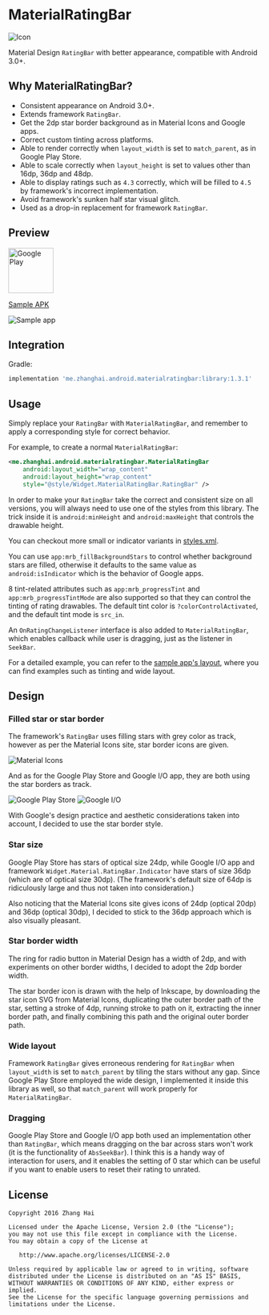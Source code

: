 # MaterialRatingBar

![Icon](sample/src/main/launcher_icon-web.png)

Material Design `RatingBar` with better appearance, compatible with Android 3.0+.

## Why MaterialRatingBar?

- Consistent appearance on Android 3.0+.
- Extends framework `RatingBar`.
- Get the 2dp star border background as in Material Icons and Google apps.
- Correct custom tinting across platforms.
- Able to render correctly when `layout_width` is set to `match_parent`, as in Google Play Store.
- Able to scale correctly when `layout_height` is set to values other than 16dp, 36dp and 48dp.
- Able to display ratings such as `4.3` correctly, which will be filled to `4.5` by framework's incorrect implementation.
- Avoid framework's sunken half star visual glitch.
- Used as a drop-in replacement for framework `RatingBar`.

## Preview

<a href="https://play.google.com/store/apps/details?id=me.zhanghai.android.materialratingbar.sample" target="_blank"><img alt="Google Play" height="90" src="https://play.google.com/intl/en_US/badges/images/generic/en_badge_web_generic.png"/></a>

[Sample APK](//github.com/DreaminginCodeZH/MaterialRatingBar/releases/download/v1.3.1/sample-release.apk)

![Sample app](screenshot/sample_app.jpg)

## Integration

Gradle:

```gradle
implementation 'me.zhanghai.android.materialratingbar:library:1.3.1'
```

## Usage

Simply replace your `RatingBar` with `MaterialRatingBar`, and remember to apply a corresponding style for correct behavior.

For example, to create a normal `MaterialRatingBar`:

```xml
<me.zhanghai.android.materialratingbar.MaterialRatingBar
    android:layout_width="wrap_content"
    android:layout_height="wrap_content"
    style="@style/Widget.MaterialRatingBar.RatingBar" />
```

In order to make your `RatingBar` take the correct and consistent size on all versions, you will always need to use one of the styles from this library. The trick inside it is `android:minHeight` and `android:maxHeight` that controls the drawable height.

You can checkout more small or indicator variants in [styles.xml](library/src/main/res/values/styles.xml).

You can use `app:mrb_fillBackgroundStars` to control whether background stars are filled, otherwise it defaults to the same value as `android:isIndicator` which is the behavior of Google apps.

8 tint-related attributes such as `app:mrb_progressTint` and `app:mrb_progressTintMode` are also supported so that they can control the tinting of rating drawables. The default tint color is `?colorControlActivated`, and the default tint mode is `src_in`.

An `OnRatingChangeListener` interface is also added to `MaterialRatingBar`, which enables callback while user is dragging, just as the listener in `SeekBar`.

For a detailed example, you can refer to the [sample app's layout](//github.com/DreaminginCodeZH/MaterialRatingBar/blob/master/sample/src/main/res/layout/main_activity.xml), where you can find examples such as tinting and wide layout.

## Design

### Filled star or star border

The framework's `RatingBar` uses filling stars with grey color as track, however as per the Material Icons site, star border icons are given.

![Material Icons](screenshot/material_icons.png)

And as for the Google Play Store and Google I/O app, they are both using the star borders as track.

![Google Play Store](screenshot/google_play_store.jpg) ![Google I/O](screenshot/google_io.jpg)

With Google's design practice and aesthetic considerations taken into account, I decided to use the star border style.

### Star size

Google Play Store has stars of optical size 24dp, while Google I/O app and framework `Widget.Material.RatingBar.Indicator` have stars of size 36dp (which are of optical size 30dp). (The framework's default size of 64dp is ridiculously large and thus not taken into consideration.)

Also noticing that the Material Icons site gives icons of 24dp (optical 20dp) and 36dp (optical 30dp), I decided to stick to the 36dp approach which is also visually pleasant.

### Star border width

The ring for radio button in Material Design has a width of 2dp, and with experiments on other border widths, I decided to adopt the 2dp border width.

The star border icon is drawn with the help of Inkscape, by downloading the star icon SVG from Material Icons, duplicating the outer border path of the star, setting a stroke of 4dp, running stroke to path on it, extracting the inner border path, and finally combining this path and the original outer border path.

### Wide layout

Framework `RatingBar` gives erroneous rendering for `RatingBar` when `layout_width` is set to `match_parent` by tiling the stars without any gap. Since Google Play Store employed the wide design, I implemented it inside this library as well, so that `match_parent` will work properly for `MaterialRatingBar`.

### Dragging

Google Play Store and Google I/O app both used an implementation other than `RatingBar`, which means dragging on the bar across stars won't work (it is the functionality of `AbsSeekBar`). I think this is a handy way of interaction for users, and it enables the setting of 0 star which can be useful if you want to enable users to reset their rating to unrated.

## License

    Copyright 2016 Zhang Hai

    Licensed under the Apache License, Version 2.0 (the "License");
    you may not use this file except in compliance with the License.
    You may obtain a copy of the License at

       http://www.apache.org/licenses/LICENSE-2.0

    Unless required by applicable law or agreed to in writing, software
    distributed under the License is distributed on an "AS IS" BASIS,
    WITHOUT WARRANTIES OR CONDITIONS OF ANY KIND, either express or implied.
    See the License for the specific language governing permissions and
    limitations under the License.

